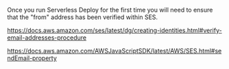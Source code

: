 Once you run Serverless Deploy for the first time you will need to ensure that the "from" address has been verified within SES.

https://docs.aws.amazon.com/ses/latest/dg/creating-identities.html#verify-email-addresses-procedure

https://docs.aws.amazon.com/AWSJavaScriptSDK/latest/AWS/SES.html#sendEmail-property